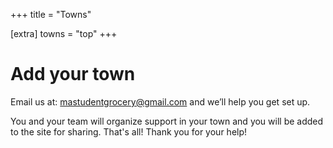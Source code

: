 +++
title = "Towns"

[extra]
towns = "top"
+++

# Add your town
Email us at: [mastudentgrocery@gmail.com](mailto:mastudentgrocery@gmail.com) and we’ll help you get set up. 

You and your team will organize support in your town and you will be added to the site for sharing. 
That's all! Thank you for your help!